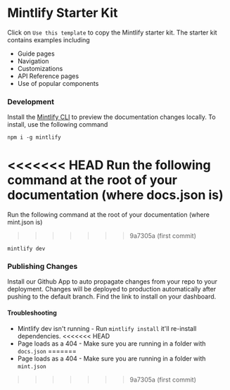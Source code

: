 # Mintlify Starter Kit

Click on `Use this template` to copy the Mintlify starter kit. The starter kit contains examples including

- Guide pages
- Navigation
- Customizations
- API Reference pages
- Use of popular components

### Development

Install the [Mintlify CLI](https://www.npmjs.com/package/mintlify) to preview the documentation changes locally. To install, use the following command

```
npm i -g mintlify
```

<<<<<<< HEAD
Run the following command at the root of your documentation (where docs.json is)
=======
Run the following command at the root of your documentation (where mint.json is)
>>>>>>> 9a7305a (first commit)

```
mintlify dev
```

### Publishing Changes

Install our Github App to auto propagate changes from your repo to your deployment. Changes will be deployed to production automatically after pushing to the default branch. Find the link to install on your dashboard. 

#### Troubleshooting

- Mintlify dev isn't running - Run `mintlify install` it'll re-install dependencies.
<<<<<<< HEAD
- Page loads as a 404 - Make sure you are running in a folder with `docs.json`
=======
- Page loads as a 404 - Make sure you are running in a folder with `mint.json`
>>>>>>> 9a7305a (first commit)
